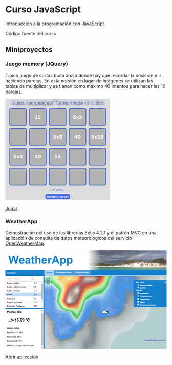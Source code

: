 Curso JavaScript
================

Introducción a la programación con JavaScript

Código fuente del curso

## Miniproyectos

### Juego memory (JQuery)
Típico juego de cartas boca abajo donde hay que recordar la posición e ir haciendo parejas. En esta versión en lugar de imágenes se utilizan las tablas de multiplicar y se tienen como máximo 40 intentos para hacer las 10 parejas.

![](./images/memory.png)

<a href="http://rawgit.com/xguaita/curso-javascript/master/JQuery/memory/index.html" target="_blank">Jugar</a>

### WeatherApp
Demostración del uso de las librerías Extjs 4.2.1 y el patrón MVC en una aplicación de consulta de datos meteorológicos del servicio <a href="http://openweathermap.org/" target="_blank">OpenWeatherMap</a>.

![](./images/weatherapp.png)

<a href="http://rawgit.com/xguaita/curso-javascript/master/weatherapp/production/index.html" target="_blank">Abrir aplicación</a>



